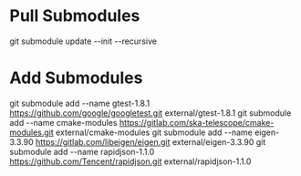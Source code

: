 # Pull Submodules
git submodule update --init --recursive

# Add Submodules

git submodule add --name gtest-1.8.1 https://github.com/google/googletest.git external/gtest-1.8.1
git submodule add --name cmake-modules https://gitlab.com/ska-telescope/cmake-modules.git external/cmake-modules
git submodule add --name eigen-3.3.90 https://gitlab.com/libeigen/eigen.git external/eigen-3.3.90
git submodule add --name rapidjson-1.1.0 https://github.com/Tencent/rapidjson.git external/rapidjson-1.1.0